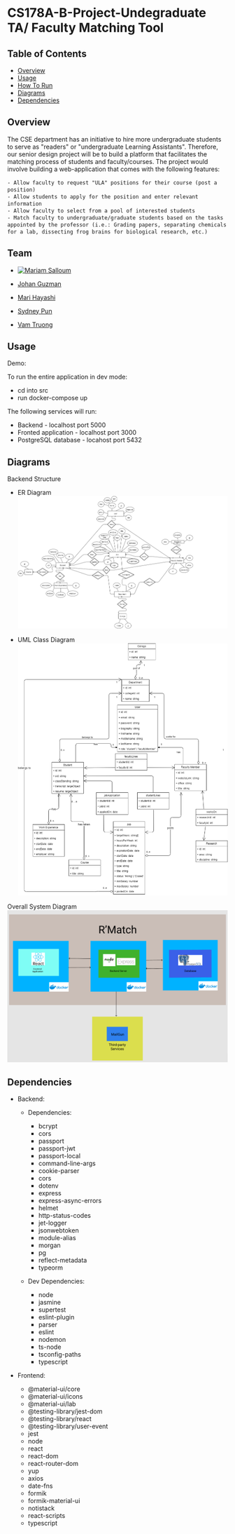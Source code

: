 # CS178A-B-Project-Undegraduate TA/ Faculty Matching Tool

## Table of Contents

- [Overview](#overview)
- [Usage](#usage)
- [How To Run](#how-to-run)
- [Diagrams](#diagrams)
- [Dependencies](#dependencies)

## Overview

The CSE department has an initiative to hire more undergraduate students to serve as "readers" or "undergraduate Learning Assistants". Therefore, our senior design project will be to build a platform that facilitates the matching process of students and faculty/courses. The project would involve building a web-application that comes with the following features:

    - Allow faculty to request "ULA" positions for their course (post a position)
    - Allow students to apply for the position and enter relevant information
    - Allow faculty to select from a pool of interested students
    - Match faculty to undergraduate/graduate students based on the tasks appointed by the professor (i.e.: Grading papers, separating chemicals for a lab, dissecting frog brains for biological research, etc.)

## Team

- <a href="https://github.com/msalloum" target="_blank"><img src="https://avatars3.githubusercontent.com/u/1790819?s=400&v=4" align="left" height="30px">Mariam Salloum </a>

- <a href="https://github.com/johan1505" target="_blank"> Johan Guzman</a>
- <a href="https://github.com/Mari-Hayashi" target="_blank">Mari Hayashi</a>
- <a href="https://github.com/sydneypun" target="_blank">Sydney Pun </a>
- <a href="https://github.com/vtruo009" target="_blank">Vam Truong </a>

## Usage

Demo: <Link to youtube video>

<Screenshot of application>

To run the entire application in dev mode:

- cd into src
- run docker-compose up

The following services will run:

- Backend - localhost port 5000
- Fronted application - localhost port 3000
- PostgreSQL database - locahost port 5432

## Diagrams

Backend Structure
-   ER Diagram
![Alt text](pictures/DatabaseERDiagram.png?raw=true)

-   UML Class Diagram
![Alt text](pictures/ClassUML.png?raw=true)

Overall System Diagram
![Alt text](pictures/HighLevelDiagram.png?raw=true)


## Dependencies

- Backend:
    - Dependencies:
        -   bcrypt
        -   cors
        -   passport
        -   passport-jwt
        -   passport-local
        -   command-line-args
        -   cookie-parser
        -   cors
        -   dotenv
        -   express
        -   express-async-errors
        -   helmet
        -   http-status-codes
        -   jet-logger
        -   jsonwebtoken
        -   module-alias
        -   morgan
        -   pg
        -   reflect-metadata
        -   typeorm

    - Dev Dependencies:
        -   node
        -   jasmine
        -   supertest
        -   eslint-plugin
        -   parser
        -   eslint
        -   nodemon
        -   ts-node
        -   tsconfig-paths
        -   typescript

- Frontend:
    -   @material-ui/core
    -   @material-ui/icons
    -   @material-ui/lab
    -   @testing-library/jest-dom
    -   @testing-library/react
    -   @testing-library/user-event
    -   jest
    -   node
    -   react
    -   react-dom
    -   react-router-dom
    -   yup
    -   axios
    -   date-fns
    -   formik
    -   formik-material-ui
    -   notistack
    -   react-scripts
    -   typescript